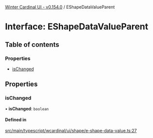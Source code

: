 [Winter Cardinal UI - v0.154.0](../index.md) / EShapeDataValueParent

# Interface: EShapeDataValueParent

## Table of contents

### Properties

- [isChanged](EShapeDataValueParent.md#ischanged)

## Properties

### isChanged

• **isChanged**: `boolean`

#### Defined in

[src/main/typescript/wcardinal/ui/shape/e-shape-data-value.ts:27](https://github.com/winter-cardinal/winter-cardinal-ui/blob/v0.154.0/src/main/typescript/wcardinal/ui/shape/e-shape-data-value.ts#L27)
